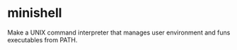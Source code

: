 # minishell
Make a UNIX command interpreter that manages user environment and funs executables from PATH.
